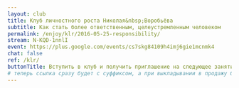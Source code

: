 ```yaml
---
layout: club
title: Клуб личностного роста Николая&nbsp;Воробьёва
subtitle: Как стать более ответственным, целеустремленным человеком
permalink: /enjoy/klr/2016-05-25-responsibility/
stream: N-KQD-1nnlI
event: https://plus.google.com/events/cs7skg84109h4imj6gie1mcnmk4
chat: false
ref: /klr/
buttonTitle: Вступить в клуб и получить приглашение на следующее занятие
# теперь ссылка сразу будет с суффиксом, а при выкладывании в продажу будем добавлять ещё и пару секретных букв в конце
---
```

